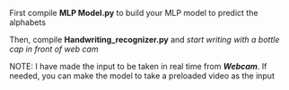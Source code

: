 First compile **MLP Model.py** to build your MLP model to predict the alphabets

Then, compile **Handwriting_recognizer.py** and *start writing with a bottle cap in front of web cam*

NOTE: I have made the input to be taken in real time from ***Webcam***. If needed, you can make the model to take a preloaded video as the input

